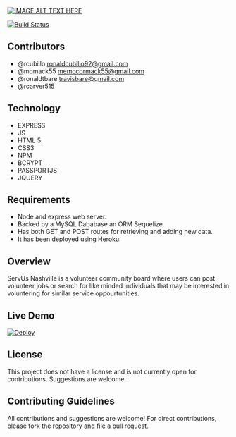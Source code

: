 [![IMAGE ALT TEXT HERE](public/img/logo.png)](https://youtu.be/RrBuQYUD4co)

[![Build Status](https://travis-ci.org/joemccann/dillinger.svg?branch=master)](https://travis-ci.org/joemccann/dillinger)

## Contributors
- @rcubillo ronaldcubillo92@gmail.com
- @momack55 memccormack55@gmail.com
- @ronaldtbare travisbare@gmail.com
- @rcarver515 

## Technology
* EXPRESS
* JS
* HTML 5
* CSS3
* NPM
* BCRYPT
* PASSPORTJS
* JQUERY

## Requirements 

- Node and express web server.
- Backed by a MySQL Dababase an ORM Sequelize.
- Has both GET and POST routes for retrieving and adding new data.
- It has been deployed using Heroku.


## Overview

ServUs Nashville is a volunteer community board where users can post volunteer jobs or search for like minded individuals that may be interested in voluntering for similar service oppourtunities.


## Live Demo

[![Deploy](https://www.herokucdn.com/deploy/button.svg)](https://radiant-tor-14793.herokuapp.com/)


## License
This project does not have a license and is not currently open for contributions. Suggestions are welcome.


## Contributing Guidelines

All contributions and suggestions are welcome! For direct contributions, please fork the repository and file a pull request.

   



